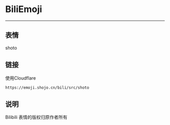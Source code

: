 # BiliEmoji
---
## 表情
shoto
## 链接
使用Cloudflare
```
https://emoji.shojo.cn/bili/src/shoto
```
## 说明
Bilibili 表情的版权归原作者所有
